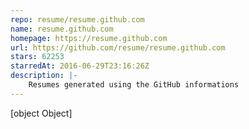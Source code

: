 ```yaml
---
repo: resume/resume.github.com
name: resume.github.com
homepage: https://resume.github.com
url: https://github.com/resume/resume.github.com
stars: 62253
starredAt: 2016-06-29T23:16:26Z
description: |-
    Resumes generated using the GitHub informations
---
```


[object Object]
